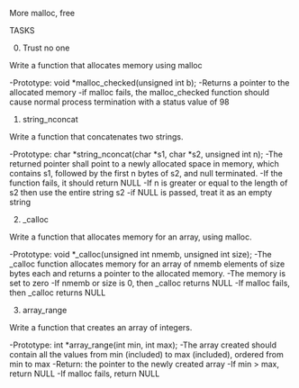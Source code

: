 More malloc, free

TASKS

0. Trust no one

Write a function that allocates memory using malloc

-Prototype: void *malloc_checked(unsigned int b);
-Returns a pointer to the allocated memory
-if malloc fails, the malloc_checked function should cause normal process 
termination with a status value of 98


1. string_nconcat

Write a function that concatenates two strings.

-Prototype: char *string_nconcat(char *s1, char *s2, unsigned int n);
-The returned pointer shall point to a newly allocated space in memory,
which contains s1, followed by the first n bytes of s2, and null terminated.
-If the function fails, it should return NULL
-If n is greater or equal to the length of s2 then use the entire string s2
-if NULL is passed, treat it as an empty string

2. _calloc

Write a function that allocates memory for an array, using malloc.

-Prototype: void *_calloc(unsigned int nmemb, unsigned int size);
-The _calloc function allocates memory for an array of nmemb elements
of size bytes each and returns a pointer to the allocated memory.
-The memory is set to zero
-If nmemb or size is 0, then _calloc returns NULL
-If malloc fails, then _calloc returns NULL

3. array_range

Write a function that creates an array of integers.

-Prototype: int *array_range(int min, int max);
-The array created should contain all the values from min (included) to
max (included), ordered from min to max
-Return: the pointer to the newly created array
-If min > max, return NULL
-If malloc fails, return NULL
